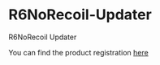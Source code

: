 # R6NoRecoil-Updater

R6NoRecoil Updater 

You can find the product registration [here](https://www.patreon.com/kiocode)
